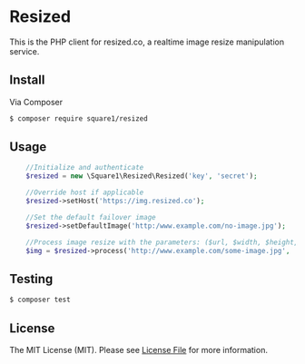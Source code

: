 # Resized

This is the PHP client for resized.co, a realtime image resize manipulation service.

## Install

Via Composer

``` bash
$ composer require square1/resized
```

## Usage

``` php
    //Initialize and authenticate
    $resized = new \Square1\Resized\Resized('key', 'secret');

    //Override host if applicable
    $resized->setHost('https://img.resized.co');

    //Set the default failover image
    $resized->setDefaultImage('http:/www.example.com/no-image.jpg');

    //Process image resize with the parameters: ($url, $width, $height, $title)
    $img = $resized->process('http://www.example.com/some-image.jpg', '100', '100', 'This is a title');
```

## Testing

``` bash
$ composer test
```

## License

The MIT License (MIT). Please see [License File](LICENSE.md) for more information.
